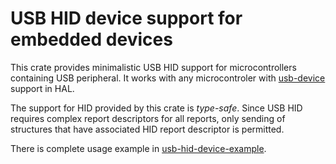 # USB HID device support for embedded devices

This crate provides minimalistic USB HID support for microcontrollers
containing USB peripheral. It works with any microcontroler with 
[usb-device](https://crates.io/crates/usb-device) support in HAL.

The support for HID provided by this crate is *type-safe*. Since USB HID
requires complex report descriptors for all reports, only sending of structures
that have associated HID report descriptor is permitted.

There is complete usage example in [usb-hid-device-example](https://github.com/agalakhov/usbd-hid-device-example).
